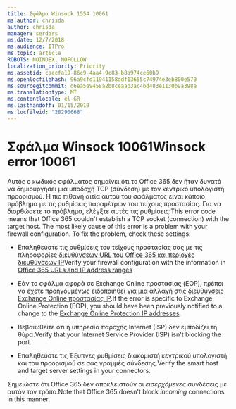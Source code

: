 ```yaml
---
title: Σφάλμα Winsock 1554 10061
ms.author: chrisda
author: chrisda
manager: serdars
ms.date: 12/7/2018
ms.audience: ITPro
ms.topic: article
ROBOTS: NOINDEX, NOFOLLOW
localization_priority: Priority
ms.assetid: caecfa19-86c9-4aa4-9c83-b8a974ce60b9
ms.openlocfilehash: 96a9cfd11941158ddf13655c74974e3eb800e570
ms.sourcegitcommit: d6ea5e9458a2b8ceaab3ac4bd483e1130b9a398a
ms.translationtype: MT
ms.contentlocale: el-GR
ms.lasthandoff: 01/15/2019
ms.locfileid: "28290668"
---
```

# <a name="winsock-error-10061"></a><span data-ttu-id="5a371-102">Σφάλμα Winsock 10061</span><span class="sxs-lookup"><span data-stu-id="5a371-102">Winsock error 10061</span></span>

<span data-ttu-id="5a371-p101">Αυτός ο κωδικός σφάλματος σημαίνει ότι το Office 365 δεν ήταν δυνατό να δημιουργήσει μια υποδοχή TCP (σύνδεση) με τον κεντρικό υπολογιστή προορισμού. Η πιο πιθανή αιτία αυτού του σφάλματος είναι κάποιο πρόβλημα με τις ρυθμίσεις παραμέτρων του τείχους προστασίας. Για να διορθώσετε το πρόβλημα, ελέγξτε αυτές τις ρυθμίσεις:</span><span class="sxs-lookup"><span data-stu-id="5a371-p101">This error code means that Office 365 couldn't establish a TCP socket (connection) with the target host. The most likely cause of this error is a problem with your firewall configuration. To fix the problem, check these settings:</span></span>
  
- <span data-ttu-id="5a371-106">Επαληθεύστε τις ρυθμίσεις του τείχους προστασίας σας με τις πληροφορίες [διευθύνσεων URL του Office 365 και περιοχές διευθύνσεων IP](https://docs.microsoft.com/office365/enterprise/urls-and-ip-address-ranges)</span><span class="sxs-lookup"><span data-stu-id="5a371-106">Verify your firewall configuration with the information in [Office 365 URLs and IP address ranges](https://docs.microsoft.com/office365/enterprise/urls-and-ip-address-ranges)</span></span>
    
- <span data-ttu-id="5a371-107">Εάν το σφάλμα αφορά σε Exchange Online προστασίας (EOP), πρέπει να έχετε προηγουμένως ειδοποιηθεί για μια αλλαγή στις [διευθύνσεις Exchange Online προστασίας IP](https://docs.microsoft.com/office365/SecurityCompliance/eop/exchange-online-protection-ip-addresses).</span><span class="sxs-lookup"><span data-stu-id="5a371-107">If the error is specific to Exchange Online Protection (EOP), you should have been previously notified to a change to the [Exchange Online Protection IP addresses](https://docs.microsoft.com/office365/SecurityCompliance/eop/exchange-online-protection-ip-addresses).</span></span>
    
- <span data-ttu-id="5a371-108">Βεβαιωθείτε ότι η υπηρεσία παροχής Internet (ISP) δεν εμποδίζει τη θύρα.</span><span class="sxs-lookup"><span data-stu-id="5a371-108">Verify that your Internet Service Provider (ISP) isn't blocking the port.</span></span>
    
- <span data-ttu-id="5a371-109">Επαληθεύστε τις Έξυπνες ρυθμίσεις διακομιστή κεντρικού υπολογιστή και του προορισμού σε σας γραμμές σύνδεσης.</span><span class="sxs-lookup"><span data-stu-id="5a371-109">Verify the smart host and target server settings in your connectors.</span></span>
    
<span data-ttu-id="5a371-110">Σημειώστε ότι Office 365 δεν αποκλειστούν οι *εισερχόμενες* συνδέσεις με αυτόν τον τρόπο.</span><span class="sxs-lookup"><span data-stu-id="5a371-110">Note that Office 365 doesn't block  *incoming*  connections in this manner.</span></span> 
  

